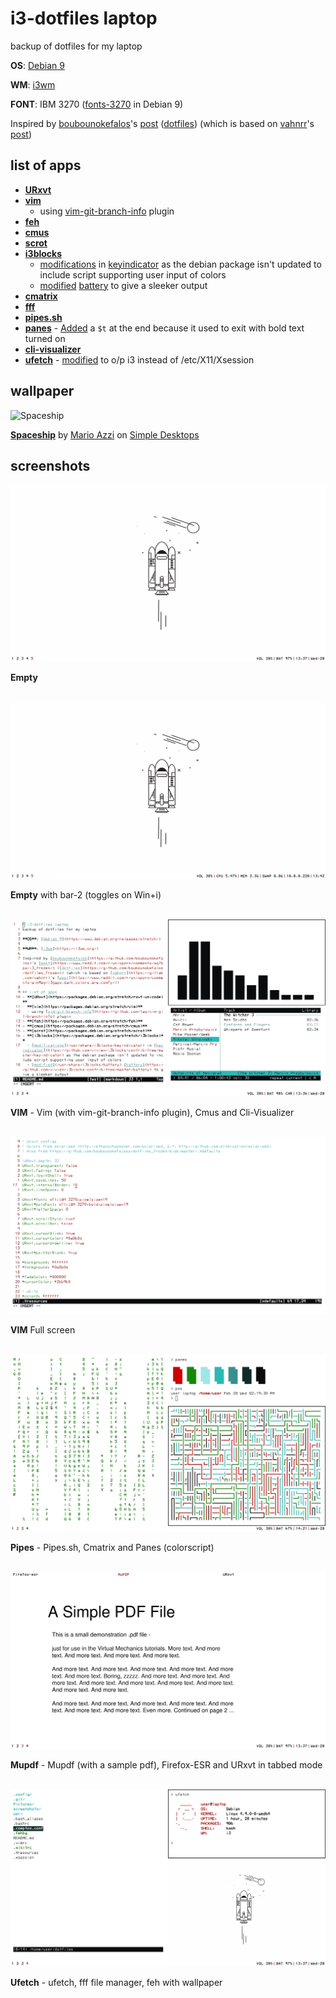 # i3-dotfiles laptop
backup of dotfiles for my laptop

**OS**: [Debian 9](https://www.debian.org/releases/stretch/)

**WM**: [i3wm](https://i3wm.org/)

**FONT**: IBM 3270 ([fonts-3270](https://packages.debian.org/stretch/fonts-3270) in Debian 9)

Inspired by [boubounokefalos](https://github.com/boubounokefalos)'s [post](https://www.reddit.com/r/unixporn/comments/aq76pa/i3_frozen/) ([dotfiles](https://github.com/boubounokefalos/dotfiles_frozen)) (which is based on [vahnrr](https://gitlab.com/vahnrr)'s [post](https://www.reddit.com/r/unixporn/comments/aim9eg/i3gaps_dark_colors_are_comfy/))

## list of apps
- **[URxvt](https://packages.debian.org/stretch/rxvt-unicode)**
- **[vim](https://packages.debian.org/stretch/vim)**
  - using [vim-git-branch-info](https://github.com/taq/vim-git-branch-info) plugin
- **[feh](https://packages.debian.org/stretch/feh)**
- **[cmus](https://packages.debian.org/stretch/cmus)**
- **[scrot](https://packages.debian.org/stretch/scrot)**
- **[i3blocks](https://packages.debian.org/stretch/i3blocks)**
  - [modifications](/usr/share/i3blocks/keyindicator) in [keyindicator](https://github.com/vivien/i3blocks-contrib/tree/master/keyindicator) as the debian package isn't updated to include script supporting user input of colors
  - [modified](/usr/share/i3blocks/battery) [battery](https://github.com/vivien/i3blocks-contrib/tree/master/battery) to give a sleeker output
- **[cmatrix](https://packages.debian.org/stretch/cmatrix)**
- **[fff](https://github.com/dylanaraps/fff)**
- **[pipes.sh](https://github.com/pipeseroni/pipes.sh)**
- **[panes](https://github.com/stark/Color-Scripts/blob/master/color-scripts/panes)** - [Added](/usr/bin/panes) a `$t` at the end because it used to exit with bold text turned on
- **[cli-visualizer](https://github.com/dpayne/cli-visualizer)**
- **[ufetch](https://gitlab.com/jschx/ufetch/tree/master)** - [modified](/usr/bin/ufetch) to o/p i3 instead of /etc/X11/Xsession

## wallpaper
![Spaceship](http://static.simpledesktops.com/uploads/desktops/2015/05/19/SimpleDesktops_Mario-2880x1800.png)

**[Spaceship](http://simpledesktops.com/browse/desktops/2015/may/19/spaceship/)** by [Mario Azzi](http://marioazzi.com/) on [Simple Desktops](https://simpledesktops.com)

## screenshots
![empty](Pictures/empty.jpeg)

**Empty**<br /><br />

![empty](Pictures/empty_extended.jpeg)

**Empty** with bar-2 (toggles on Win+i)<br /><br />

![vim](Pictures/vim.jpeg)

**VIM** - Vim (with vim-git-branch-info plugin), Cmus and Cli-Visualizer<br /><br />

![vimfullscreen](Pictures/vim_fullscreen.jpeg)

**VIM** Full screen<br /><br />

![pipes](Pictures/pipes.jpeg)

**Pipes** - Pipes.sh, Cmatrix and  Panes (colorscript)<br /><br />

![mupdf](Pictures/mupdf.jpeg)

**Mupdf** - Mupdf (with a sample pdf), Firefox-ESR and URxvt in tabbed mode<br /><br />

![ufetch](Pictures/ufetch.jpeg)

**Ufetch** - ufetch, fff file manager, feh with wallpaper
